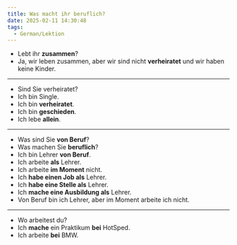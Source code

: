 ```yaml
---
title: Was macht ihr beruflich?
date: 2025-02-11 14:30:48
tags:
  - German/Lektion
---
```

- Lebt ihr **zusammen**?
- Ja, wir leben zusammen, aber wir sind nicht **verheiratet** und wir haben keine Kinder.
---
- Sind Sie verheiratet?
- Ich bin Single.
- Ich bin **verheiratet**.
- Ich bin **geschieden**.
- Ich lebe **allein**.
---
- Was sind Sie **von Beruf**?
- Was machen Sie **beruflich**?
- Ich bin Lehrer **von Beruf**.
- Ich arbeite **als** Lehrer.
- Ich arbeite **im Moment** nicht.
- Ich **habe einen Job als** Lehrer.
- Ich **habe eine Stelle als** Lehrer.
- Ich **mache eine Ausbildung als** Lehrer.
- Von Beruf bin ich Lehrer, aber im Moment arbeite ich nicht.
---
- Wo arbeitest du?
- Ich **mache** ein Praktikum **bei** HotSped.
- Ich arbeite **bei** BMW.

